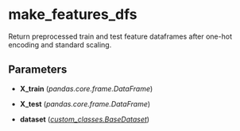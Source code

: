 # make_features_dfs

Return preprocessed train and test feature dataframes after one-hot encoding and standard scaling.



## Parameters

- **X_train** (*pandas.core.frame.DataFrame*)

- **X_test** (*pandas.core.frame.DataFrame*)

- **dataset** (*[custom_classes.BaseDataset](../../custom_classes/BaseDataset)*)




